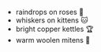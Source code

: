 - raindrops on roses :rose:
- whiskers on kittens :cat:
- bright copper kettles :trophy:
- warm woolen mitens :open_hands:
